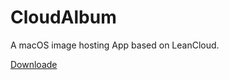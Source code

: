# CloudAlbum
A macOS image hosting App based on LeanCloud.

[Downloade](https://github.com/Re-cover/CloudAlbum/releases)
